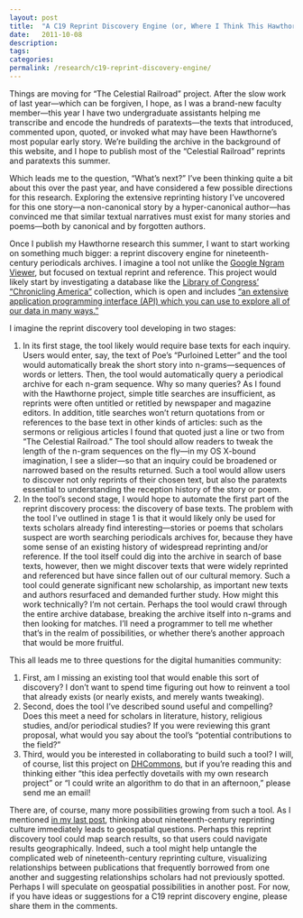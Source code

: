 ```yaml
---
layout: post
title:  "A C19 Reprint Discovery Engine (or, Where I Think This Hawthorne Stuff May Eventually Go)"
date:   2011-10-08
description: 
tags: 
categories: 
permalink: /research/c19-reprint-discovery-engine/
---
```


Things are moving for “The Celestial Railroad” project. After the slow work of last year—which can be forgiven, I hope, as I was a brand-new faculty member—this year I have two undergraduate assistants helping me transcribe and encode the hundreds of paratexts—the texts that introduced, commented upon, quoted, or invoked what may have been Hawthorne’s most popular early story. We’re building the archive in the background of this website, and I hope to publish most of the “Celestial Railroad” reprints and paratexts this summer.

Which leads me to the question, “What’s next?” I’ve been thinking quite a bit about this over the past year, and have considered a few possible directions for this research. Exploring the extensive reprinting history I’ve uncovered for this one story—a non-canonical story by a hyper-canonical author—has convinced me that similar textual narratives must exist for many stories and poems—both by canonical and by forgotten authors.

<!--more-->

Once I publish my Hawthorne research this summer, I want to start working on something much bigger: a reprint discovery engine for nineteenth-century periodicals archives. I imagine a tool not unlike the <a href="http://books.google.com/ngrams/graph?content=celestial+railroad&amp;year_start=1800&amp;year_end=2000&amp;corpus=0&amp;smoothing=3">Google Ngram Viewer</a>, but focused on textual reprint and reference. This project would likely start by investigating a database like the <a href="http://chroniclingamerica.loc.gov/">Library of Congress’ “Chronicling America”</a> collection, which is open and includes <a href="http://chroniclingamerica.loc.gov/about/api/">“an extensive application programming interface (API) which you can use to explore all of our data in many ways.”</a>

I imagine the reprint discovery tool developing in two stages:
<ol>
	<li>In its first stage, the tool likely would require base texts for each inquiry. Users would enter, say, the text of Poe’s “Purloined Letter” and the tool would automatically break the short story into n-grams—sequences of words or letters. Then, the tool would automatically query a periodical archive for each n-gram sequence. Why so many queries? As I found with the Hawthorne project, simple title searches are insufficient, as reprints were often untitled or retitled by newspaper and magazine editors. In addition, title searches won’t return quotations from or references to the base text in other kinds of articles: such as the sermons or religious articles I found that quoted just a line or two from “The Celestial Railroad.” The tool should allow readers to tweak the length of the n-gram sequences on the fly—in my OS X-bound imagination, I see a slider—so that an inquiry could be broadened or narrowed based on the results returned. Such a tool would allow users to discover not only reprints of their chosen text, but also the paratexts essential to understanding the reception history of the story or poem.</li>
	<li>In the tool’s second stage, I would hope to automate the first part of the reprint discovery process: the discovery of base texts. The problem with the tool I’ve outlined in stage 1 is that it would likely only be used for texts scholars already find interesting—stories or poems that scholars suspect are worth searching periodicals archives for, because they have some sense of an existing history of widespread reprinting and/or reference. If the tool itself could dig into the archive in search of base texts, however, then we might discover texts that were widely reprinted and referenced but have since fallen out of our cultural memory. Such a tool could generate significant new scholarship, as important new texts and authors resurfaced and demanded further study. How might this work technically? I’m not certain. Perhaps the tool would crawl through the entire archive database, breaking the archive itself into n-grams and then looking for matches. I’ll need a programmer to tell me whether that’s in the realm of possibilities, or whether there’s another approach that would be more fruitful.</li>
</ol>
This all leads me to three questions for the digital humanities community:
<ol>
	<li>First, am I missing an existing tool that would enable this sort of discovery? I don’t want to spend time figuring out how to reinvent a tool that already exists (or nearly exists, and merely wants tweaking).</li>
	<li>Second, does the tool I’ve described sound useful and compelling? Does this meet a need for scholars in literature, history, religious studies, and/or periodical studies? If you were reviewing this grant proposal, what would you say about the tool’s “potential contributions to the field?”</li>
	<li>Third, would you be interested in collaborating to build such a tool? I will, of course, list this project on <a href="http://www.dhcommons.org/">DHCommons</a>, but if you’re reading this and thinking either “this idea perfectly dovetails with my own research project” or “I could write an algorithm to do that in an afternoon,” please send me an email!</li>
</ol>
There are, of course, many more possibilities growing from such a tool. As I mentioned <a href="http://blog.celestialrailroad.org/2011/08/mapping-hawthorne-do-i-need-gis/">in my last post</a>, thinking about nineteenth-century reprinting culture immediately leads to geospatial questions. Perhaps this reprint discovery tool could map search results, so that users could navigate results geographically. Indeed, such a tool might help untangle the complicated web of nineteenth-century reprinting culture, visualizing relationships between publications that frequently borrowed from one another and suggesting relationships scholars had not previously spotted. Perhaps I will speculate on geospatial possibilities in another post. For now, if you have ideas or suggestions for a C19 reprint discovery engine, please share them in the comments.